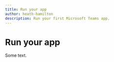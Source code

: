 ```yaml
---
title: Run your app
author: heath-hamilton
description: Run your first Microsoft Teams app.
---
```

# Run your app

Some text.
